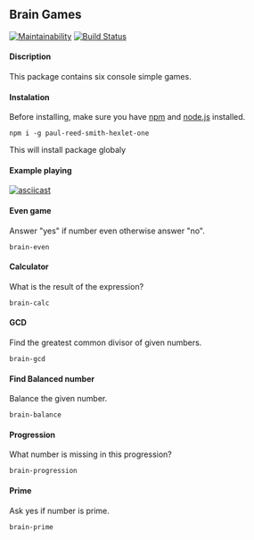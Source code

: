 
## Brain Games
[![Maintainability](https://api.codeclimate.com/v1/badges/2627434c7a855f94c798/maintainability)](https://codeclimate.com/github/paul-reed-smith/project-lvl1-s308/maintainability)
[![Build Status](https://travis-ci.org/paul-reed-smith/project-lvl1-s308.svg?branch=master)](https://travis-ci.org/paul-reed-smith/project-lvl1-s308)

#### Discription

This package contains six console simple games. 

#### Instalation

Before installing, make sure you have [npm](https://www.npmjs.com/get-npm) and [node.js](https://nodejs.org/en/) installed.

```npm i -g paul-reed-smith-hexlet-one```

This will install package globaly

#### Example playing 

[![asciicast](https://asciinema.org/a/17ANnm5Vo4UXM0nY4b3EZRP0Z.png)](https://asciinema.org/a/17ANnm5Vo4UXM0nY4b3EZRP0Z)

#### Even game 
Answer "yes" if number even otherwise answer "no".

```brain-even```

#### Calculator
What is the result of the expression?

```brain-calc```

#### GCD
Find the greatest common divisor of given numbers.

```brain-gcd```

#### Find Balanced number 
Balance the given number.

```brain-balance```

#### Progression 
What number is missing in this progression?

```brain-progression```

#### Prime  
Ask yes if number is prime.

```brain-prime```





